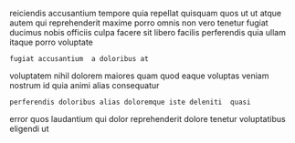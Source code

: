 <!--
title: Quality-focused 5th generation moderator
author: Meaghan
date: 2014-07-22-0036
link: 2014-07-22-0036-quality-focused-5th-generation-moderator
tags: [JQuery,Ember,kittens,digest]
-->

reiciendis accusantium tempore  quia repellat quisquam quos ut ut
 atque autem qui reprehenderit
maxime porro omnis
non vero tenetur fugiat
 ducimus nobis  officiis culpa facere sit
libero facilis  perferendis quia ullam itaque porro voluptate
 	fugiat accusantium  a doloribus at
voluptatem nihil dolorem
maiores quam quod eaque voluptas veniam nostrum id  quia
animi alias consequatur
 	perferendis doloribus alias doloremque iste deleniti  quasi
error quos laudantium qui dolor reprehenderit
dolore tenetur voluptatibus  eligendi  ut